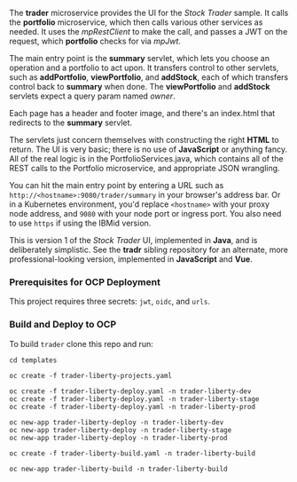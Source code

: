 <!--
       Copyright 2017 IBM Corp All Rights Reserved

   Licensed under the Apache License, Version 2.0 (the "License");
   you may not use this file except in compliance with the License.
   You may obtain a copy of the License at

       http://www.apache.org/licenses/LICENSE-2.0

   Unless required by applicable law or agreed to in writing, software
   distributed under the License is distributed on an "AS IS" BASIS,
   WITHOUT WARRANTIES OR CONDITIONS OF ANY KIND, either express or implied.
   See the License for the specific language governing permissions and
   limitations under the License.
-->

The **trader** microservice provides the UI for the *Stock Trader* sample.  It calls the **portfolio** microservice,
which then calls various other services as needed.  It uses the *mpRestClient* to make the call, and passes a JWT on the
request, which **portfolio** checks for via *mpJwt*.

The main entry point is the **summary** servlet, which lets you choose an operation and a portfolio to act upon.  It
transfers control to other servlets, such as **addPortfolio**, **viewPortfolio**, and **addStock**, each of which
transfers control back to **summary** when done.  The **viewPortfolio** and **addStock** servlets expect a query param
named *owner*.

Each page has a header and footer image, and there's an index.html that redirects to the **summary** servlet.

The servlets just concern themselves with constructing the right **HTML** to return.  The UI is very basic; there
is no use of **JavaScript** or anything fancy.  All of the real logic is in the PortfolioServices.java, which
contains all of the REST calls to the Portfolio microservice, and appropriate JSON wrangling.

You can hit the main entry point by entering a URL such as `http://<hostname>:9080/trader/summary` in your
browser's address bar.  Or in a Kubernetes environment, you'd replace `<hostname>` with your proxy node address, and
`9080` with your node port or ingress port.  You also need to use `https` if using the IBMid version.

This is version 1 of the *Stock Trader* UI, implemented in **Java**, and is deliberately simplistic.  See the
**tradr** sibling repository for an alternate, more professional-looking version, implemented in **JavaScript** and **Vue**.

 ### Prerequisites for OCP Deployment
 This project requires three secrets: `jwt`, `oidc`, and `urls`.
 
 ### Build and Deploy to OCP
To build `trader` clone this repo and run:
```
cd templates

oc create -f trader-liberty-projects.yaml

oc create -f trader-liberty-deploy.yaml -n trader-liberty-dev
oc create -f trader-liberty-deploy.yaml -n trader-liberty-stage
oc create -f trader-liberty-deploy.yaml -n trader-liberty-prod

oc new-app trader-liberty-deploy -n trader-liberty-dev
oc new-app trader-liberty-deploy -n trader-liberty-stage
oc new-app trader-liberty-deploy -n trader-liberty-prod

oc create -f trader-liberty-build.yaml -n trader-liberty-build

oc new-app trader-liberty-build -n trader-liberty-build

```
